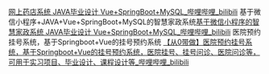 [网上药店系统 JAVA毕业设计 Vue+SpringBoot+MySQL_哔哩哔哩_bilibili](https://www.bilibili.com/video/BV1Ch4y1i7Fb/?spm_id_from=333.337.search-card.all.click&vd_source=17a316bb64270890047fa0a4fac9a95d)
基于微信小程序+JAVA+Vue+SpringBoot+MySQL的智慧家政系统[基于微信小程序的智慧家政系统 JAVA毕业设计 Vue+SpringBoot+MySQL_哔哩哔哩_bilibili](https://www.bilibili.com/video/BV1iu4y1a7AE/?spm_id_from=333.788&vd_source=17a316bb64270890047fa0a4fac9a95d)
 医院预约挂号系统，基于Springboot+Vue的挂号预约系统
[【从0带做】医院预约挂号系统，基于Springboot+Vue的挂号预约系统，医院挂号、挂号问诊、医院问诊等，可用于实习项目、毕业设计、课程设计等_哔哩哔哩_bilibili](https://www.bilibili.com/video/BV1n34y1F7Sr/?spm_id_from=333.337.search-card.all.click&vd_source=17a316bb64270890047fa0a4fac9a95d)